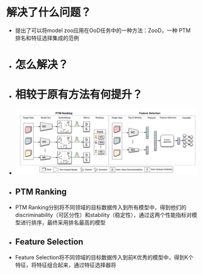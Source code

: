 # 解决了什么问题？
- 提出了可以将model zoo应用在OoD任务中的一种方法：ZooD，一种 PTM 排名和特征选择集成的范例
- # 怎么解决？
- # 相较于原有方法有何提升？
- ![image.png](../assets/image_1697550881874_0.png)
- ## PTM Ranking
- PTM Ranking分别将不同领域的目标数据传入到所有模型中，得到他们的discriminability（可区分性）和stability（稳定性），通过这两个性能指标对模型进行排序，最终采用排名最高的模型
- ## Feature Selection
- Feature Selection将不同领域的目标数据传入到前K优秀的模型中，得到K个特征，将特征组合起来，通过特征选择器将